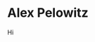 <h1> Alex Pelowitz </h1>
<p id="para"> Hi </p>


<script>
  document.getElementById("para").innerHTML = "Hi! My name is Alex Pelowitz!";  
</script>
